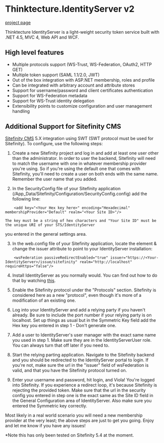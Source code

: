 # Thinktecture.IdentityServer v2 #[project page](http://thinktecture.github.com/Thinktecture.IdentityServer.v2/)Thinktecture IdentityServer is a light-weight security token service built with .NET 4.5, MVC 4, Web API and WCF.## High level features- Multiple protocols support (WS-Trust, WS-Federation, OAuth2, HTTP GET)- Multiple token support (SAML 1.1/2.0, JWT)- Out of the box integration with ASP.NET membership, roles and profile- Can be integrated with arbitrary account and attribute stores- Support for username/password and client certificates authentication- Support for WS-Federation metadata- Support for WS-Trust identity delegation- Extensibility points to customize configuration and user management handling## Additional Support for Sitefinity CMS[Sitefinity CMS](http://www.sitefinity.com) 5.X integration using SWT (SWT protocol must be used for Sitefinity).To configure, use the following steps:1. Create a new Sitefinity project and log in and add at least one user other than the administrator. In order to user the backend, Sitefinity will need to match the username with one in whatever membership provider you're using.So if you're using the default one that comes with Sitefinity, you'll need to create a user on both ends with the same name. Remember the user name that you added. 2. In the SecurityConfig file of your Sitefinity application (/App_Data/Sitefinity/Configuration/SecurityConfig.config) add the following line:```	<add key="<Your Hex key here>" encoding="Hexadecimal" membershipProvider="Default" realm="<Your Site ID>"/>```	The key must be a string of hex characters and "Your Site ID" must be the unique URI of your STS/IdentityServeryou entered in the general settings area.	3. In the web.config file of your Sitefinity application, locate the <wsFederation> element & change the issuer attribute to point to your IdentityServer installation:```
	<wsFederation passiveRedirectEnabled="true" issuer="https://<Your-IdentityServer>/issue/sitefinity" realm="http://localhost" requireHttps="false"/>```4. Install IdentityServer as you normally would. You can find out how to do that by watching[this](http://vimeo.com/51088126). 5. Enable the Sitefinity protocol under the "Protocols" section. Sitefinity is considered here as a new "protocol", even though it's more of a modificationof an existing one. 6. Log into your IdentityServer and add a relying party if you haven't already. Be sure to include the port number if your relying party is on localhost. Set up things as usualbut in the Symmetric Key field add the Hex key you entered in step 1 - Don't generate one. 7. Add a user to IdentityServer's user manager with the exact same name you used in step 1. Makesure they are in the IdentityServerUser role. You can always turn that off later if you need to.8. Start the relying parting application. Navigate to the Sitefinity backend and you should be redirectedto the IdentityServer portal to login. If you're not, make sure the url in the "issuer" field ofwsFederation is valid, and that you have the Sitefinity protocol turned on.9. Enter your username and password, hit login, and Viola! You're logged into Sitefinity.If you experience a redirect loop, it's because Sitefinity is rejecting the provided token.Make sure that the url in the security config you entered in step one is the exact same asthe Site ID field in the General Configuration area of IdentityServer. Also make sure youentered the Symmetric key correctly.Most likely in a real world scenario you will need a new membership provider at the veryleast; the above steps are just to get you going. Enjoy and let me know if you have anyissues!*Note this has only been tested on Sitefinity 5.4 at the moment.